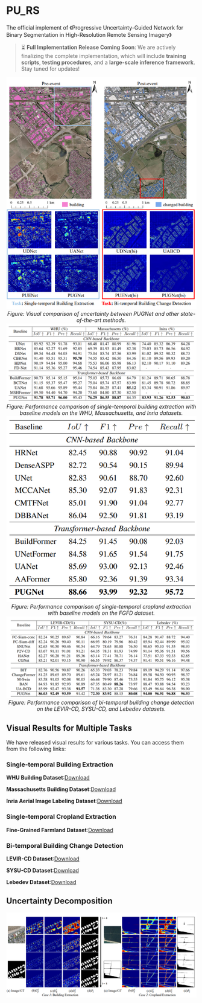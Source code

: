 # PU_RS
The official implement of 《Progressive Uncertainty-Guided Network for Binary Segmentation in High-Resolution Remote Sensing Imagery》
 
> ⏳ **Full Implementation Release Coming Soon**: We are actively finalizing the complete implementation, which will include **training scripts**, **testing procedures**, and a **large-scale inference framework**. Stay tuned for updates!
 
<div align="center">
  <img src="applica.png" alt="Visual comparison of uncertainty between PUGNet and other state-of-the-art methods." />
  <br/>
  <em>Figure: Visual comparison of uncertainty between PUGNet and other state-of-the-art methods.</em>
</div>

<div align="center">
  <img src="Building.png" alt="Performance comparison of single-temporal building extraction with baseline models on the WHU, Massachusetts, and Inria datasets." />
  <br/>
  <em>Figure: Performance comparison of single-temporal building extraction with baseline models on the WHU, Massachusetts, and Inria datasets.</em>
</div>

<div align="center">
  <img src="Farm.png" alt="Performance comparison of single-temporal cropland extraction with baseline models on the FGFD dataset." />
  <br/>
  <em>Figure: Performance comparison of single-temporal cropland extraction with baseline models on the FGFD dataset.</em>
</div>

<div align="center">
  <img src="cd.png" alt="Performance comparison of bi-temporal building change detection on the LEVIR-CD, SYSU-CD, and Lebedev datasets." />
  <br/>
  <em>Figure: Performance comparison of bi-temporal building change detection on the LEVIR-CD, SYSU-CD, and Lebedev datasets.</em>
</div>


## Visual Results for Multiple Tasks

We have released visual results for various tasks. You can access them from the following links:

### Single-temporal Building Extraction 

**WHU Building Dataset**:[Download](https://pan.baidu.com/s/15dKsS3MfQeUu0Vbe2xKZHQ?pwd=PUGN)

**Massachusetts Building Dataset**:[Download](https://pan.baidu.com/s/1uo0tQcIrxCPOoph83Ceg9w?pwd=PUGN)

**Inria Aerial Image Labeling Dataset**:[Download](https://pan.baidu.com/s/1-d_vFV_fcLHtrgnIXPAVFg?pwd=PUGN)

### Single-temporal Cropland Extraction 

**Fine-Grained Farmland Dataset**:[Download](https://pan.baidu.com/s/1453MzPBGGXMRVKjPxqAlKQ?pwd=PUGN)

### Bi-temporal Building Change Detection

**LEVIR-CD Dataset**:[Download](https://pan.baidu.com/s/1CM8U2D9wIPD50hhhDrc3UA?pwd=PUGN)

**SYSU-CD Dataset**:[Download](https://pan.baidu.com/s/1oaaRpPx7mYTfXGgJJOEajw?pwd=PUGN)

**Lebedev Dataset**:[Download](https://pan.baidu.com/s/13dEsYqt-YnZQVO5QrNSIJg?pwd=PUGN)

## Uncertainty  Decomposition

<div align="center"> <img src="uncertainty_com.png" alt="Progressive uncertainty decomposition and prediction results" /> </div>
